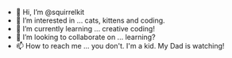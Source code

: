 - 👋 Hi, I’m @squirrelkit
- 👀 I’m interested in ... cats, kittens and coding.
- 🌱 I’m currently learning ... creative coding!
- 💞️ I’m looking to collaborate on ... learning?
- 📫 How to reach me ... you don't. I'm a kid. My Dad is watching!

<!---
squirrelkit/squirrelkit is a ✨ special ✨ repository because its `README.md` (this file) appears on your GitHub profile.
You can click the Preview link to take a look at your changes.
--->
